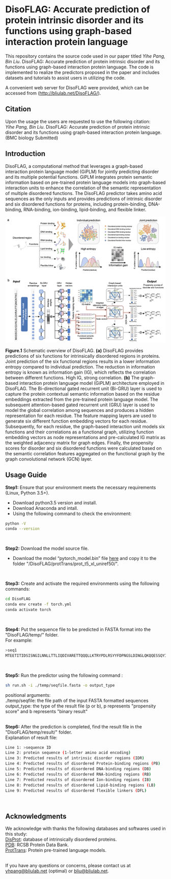 # DisoFLAG: Accurate prediction of protein intrinsic disorder and its functions using graph-based interaction protein language

This repository contains the source code used in our paper titled _Yihe Pang, Bin Liu_. DisoFLAG: Accurate prediction of protein intrinsic disorder and its functions using graph-based interaction protein language. The code is implemented to realize the predictors proposed in the paper and includes datasets and tutorials to assist users in utilizing the code. <br>

A convenient web server for DisoFLAG were provided, which can be accessed from (http://bliulab.net/DisoFLAG/).


## Citation
Upon the usage the users are requested to use the following citation:<br>
_Yihe Pang, Bin Liu_. DisoFLAG: Accurate prediction of protein intrinsic disorder and its functions using graph-based interaction protein language. (BMC biology Submitted)

## Introduction
DisoFLAG, a computational method that leverages a graph-based interaction protein language model (GiPLM) for jointly predicting disorder and its multiple potential functions. GiPLM integrates protein semantic information based on pre-trained protein language models into graph-based interaction units to enhance the correlation of the semantic representation of multiple disordered functions. The DisoFLAG predictor takes amino acid sequences as the only inputs and provides predictions of intrinsic disorder and six disordered functions for proteins, including protein-binding, DNA-binding, RNA-binding, ion-binding, lipid-binding, and flexible linker.

![image](https://github.com/YihePang/DisoFLAG/blob/main/img/fig_1.png)

**Figure.1** Schematic overview of DisoFLAG. **(a)** DisoFLAG provides predictions of six functions for intrinsically disordered regions in proteins. Joint prediction of the six functional regions results in a lower information entropy compared to individual prediction. The reduction in information entropy is known as information gain (IG), which reflects the correlation between different functions. High IG, strong correlation. **(b)** The graph-based interaction protein language model (GiPLM) architecture employed in DisoFLAG. The Bi-directional gated recurrent unit (Bi-GRU) layer is used to capture the protein contextual semantic information based on the residue embeddings extracted from the pre-trained protein language model. The subsequent attention-based gated recurrent unit (GRU) layer is used to model the global correlation among sequences and produces a hidden representation for each residue. The feature mapping layers are used to generate six different function embedding vectors for each residue. Subsequently, for each residue, the graph-based interaction unit models six functions and their correlations as a functional graph, utilizing function embedding vectors as node representations and pre-calculated IG matrix as the weighted adjacency matrix for graph edges. Finally, the propensity scores for disorder and six disordered functions were calculated based on the semantic correlation features aggregated on the functional graph by the graph convolutional network (GCN) layer.


## Usage Guide
**Step1:** Ensure that your environment meets the necessary requirements (Linux, Python 3.5+). <br>
* Download python3.5 version and install.<br>
* Download Anaconda and intall.<br>
* Using the following command to check the environment:<br>
```Bash 
python -V
conda --version
```
<br>

**Step2:** Download the model source file.
* Download the model “pytorch_model.bin” file [here](https://huggingface.co/Rostlab/prot_t5_xl_uniref50/resolve/main/pytorch_model.bin) and copy it to the folder "/DisoFLAG/protTrans/prot_t5_xl_uniref50/".<br>
<br>

**Step3:** Create and activate the required environments using the following commands:<br>
```Bash
cd DisoFLAG
conda env create -f torch.yml
conda activate torch
```
<br>

**Step4:** Put the sequence file to be predicted in FASTA format into the "DisoFLAG/temp/" folder.<br>
For example:<br>
```Bash
>seq1
MTEETITIDSISNGILNNLLTTLIQDIVARETTQQQLLKTRYPDLRSYYFDPNGSLDINGLQKQQESSQYIHCENCGRDVSANRLAAHLQRCLSRGARR
```
<br>

**Step5:** Run the predictor using the following command :<br>
```Bash
sh run.sh -i ./temp/seqfile.fasta -o output_type
```
positional arguments:<br>
./temp/seqfile: the file path of the input FASTA formatted sequences<br>
output_type: the type of the result file (p or b), p represents "propensity score" and b represents "binary result"<br>
<br>

**Step6:** After the prediction is completed, find the result file in the "DisoFLAG/temp/result/" folder.<br>
Explanation of result file:<br>
```Bash
Line 1: >sequence ID
Line 2: protein sequence (1-letter amino acid encoding)
Line 3: Predicted results of intrinsic disorder regions (IDR)
Line 4: Predicted results of disordered Protein-binding regions (PB)
Line 5: Predicted results of disordered DNA-binding regions (DB)
Line 6: Predicted results of disordered RNA-binding regions (RB)
Line 7: Predicted results of disordered Ion-binding regions (IB)
Line 8: Predicted results of disordered Lipid-binding regions (LB)
Line 9: Predicted results of disordered flexible linkers (DFL)
```
<br>

  
## Acknowledgments
  We acknowledge with thanks the following databases and softwares used in this study:<br> 
    		[DisProt](https://www.disprot.org/): database of intrinsically disordered proteins.<br> 
    		[PDB](https://www.rcsb.org/): RCSB Protein Data Bank.<br> 
    		[ProtTrans](https://github.com/agemagician/ProtTrans): Protein pre-trained language models.<br> 
<br>

If you have any questions or concerns, please contact us at yhpang@bliulab.net (optimal) or bliu@bliulab.net.
